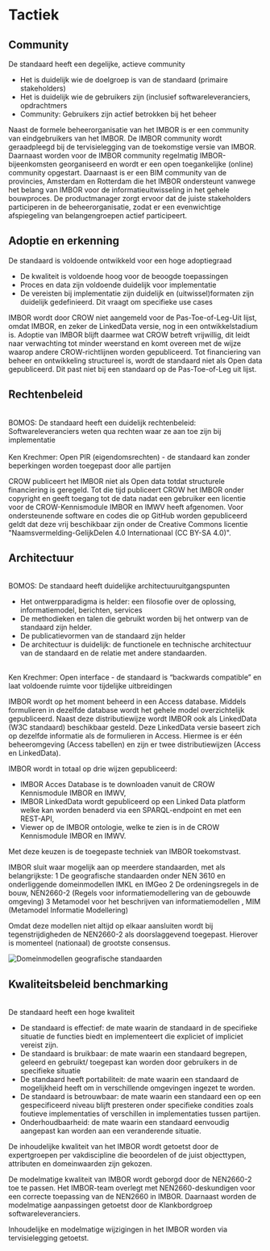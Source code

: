 # Tactiek

## Community

<aside class="note" title="BOMOS">
De standaard heeft een degelijke, actieve community
<ul><li> Het is duidelijk wie de doelgroep is van de standaard (primaire stakeholders) </li>
<li> Het is duidelijk wie de gebruikers zijn (inclusief softwareleveranciers, opdrachtmers</li>
<li>Community: Gebruikers zijn actief betrokken bij het beheer</li></ul>
</aside>

Naast de formele beheerorganisatie van het IMBOR is er een community van eindgebruikers van het IMBOR. De IMBOR community wordt geraadpleegd bij de tervisielegging van de toekomstige versie van IMBOR. Daarnaast worden voor de IMBOR community regelmatig IMBOR-bijeenkomsten georganiseerd en wordt er een open toegankelijke (online) community opgestart.
Daarnaast is er een BIM community van de provincies, Amsterdam en Rotterdam die het IMBOR ondersteunt vanwege het belang van IMBOR voor de informatieuitwisseling in het gehele bouwproces.
De productmanager zorgt ervoor dat de juiste stakeholders participeren in de  beheerorganisatie, zodat er een evenwichtige afspiegeling van belangengroepen actief participeert. 


## Adoptie en erkenning

<aside class="note" title="BOMOS eisen">
De standaard is voldoende ontwikkeld voor een hoge adoptiegraad
<ul><li> De kwaliteit is voldoende hoog voor de beoogde toepassingen </li>
<li> Proces en data zijn voldoende duidelijk voor implementatie </li>
<li>De vereisten bij implementatie zijn duidelijk en (uitwissel)formaten zijn duidelijk gedefinieerd. Dit vraagt om specifieke use cases</li></ul>
</aside>

IMBOR wordt door CROW niet aangemeld voor de Pas-Toe-of-Leg-Uit lijst, omdat IMBOR, en zeker de LinkedData versie, nog in een ontwikkelstadium is. Adoptie van IMBOR blijft daarmee wat CROW betreft vrijwillig, dit leidt naar verwachting tot minder weerstand en komt overeen met de wijze waarop andere CROW-richtlijnen worden gepubliceerd.
Tot financiering van beheer en ontwikkeling structureel is, wordt de standaard niet als Open data gepubliceerd. Dit past niet bij een standaard op de Pas-Toe-of-Leg uit lijst. 


## Rechtenbeleid

<aside class="note" title="Eisen">
<br>
BOMOS: De standaard heeft een duidelijk rechtenbeleid: Softwareleveranciers weten qua rechten waar ze aan toe zijn bij implementatie <br>
<br>
Ken Krechmer: Open PIR (eigendomsrechten) -  de standaard kan zonder beperkingen worden toegepast door alle partijen
</aside>

CROW publiceert het IMBOR niet als Open data totdat structurele financiering is geregeld.  Tot die tijd publiceert CROW het IMBOR onder copyright en geeft toegang tot de data nadat een gebruiker een licentie voor de CROW-Kennismodule IMBOR en IMWV heeft afgenomen. 
Voor ondersteunende software en codes die op GitHub worden gepubliceerd geldt dat deze vrij beschikbaar zijn onder de Creative Commons licentie "Naamsvermelding-GelijkDelen 4.0 Internationaal (CC BY-SA 4.0)".


## Architectuur

<aside class="note" title="Eisen">
<br>
BOMOS: De standaard heeft duidelijke architectuuruitgangspunten
<ul><li> Het ontwerpparadigma is helder: een filosofie over de oplossing, informatiemodel, berichten, services </li>
<li> De methodieken en talen die gebruikt worden bij het ontwerp van de standaard zijn helder.  </li>
<li> De publicatievormen van de standaard zijn helder </li>
<li> De architectuur is duidelijk: de functionele en technische architectuur van de standaard en de relatie met andere standaarden. </li></ul>
<br>
Ken Krechmer: Open interface - de standaard is “backwards compatible” en laat voldoende ruimte voor tijdelijke uitbreidingen
</aside>

IMBOR wordt op het moment beheerd in een Access database. Middels formulieren in dezelfde database wordt het gehele model overzichtelijk gepubliceerd. Naast deze distributiewijze wordt IMBOR ook als LinkedData (W3C standaard) beschikbaar gesteld. Deze LinkedData versie baseert zich op dezelfde informatie als de formulieren in Access. Hiermee is er één beheeromgeving (Access tabellen) en zijn er twee distributiewijzen (Access en LinkedData).

IMBOR wordt in totaal op drie wijzen gepubliceerd: 
* IMBOR Acces Database is te downloaden vanuit de CROW Kennismodule IMBOR en IMWV,
* IMBOR LinkedData wordt gepubliceerd op een Linked Data platform welke kan worden benaderd via een SPARQL-endpoint en met een REST-API,
* Viewer op de IMBOR ontologie, welke te zien is in de CROW Kennismodule IMBOR en IMWV.

Met deze keuzen is de toegepaste techniek van IMBOR toekomstvast.

IMBOR sluit waar mogelijk aan op meerdere standaarden, met als belangrijkste: 
1	De geografische standaarden onder NEN 3610 en onderliggende domeinmodellen IMKL en IMGeo
2	De ordeningsregels in de bouw, NEN2660-2 (Regels voor informatiemodellering van de gebouwde omgeving)
3 Metamodel voor het beschrijven van informatiemodellen , MIM (Metamodel Informatie Modellering)

Omdat deze modellen niet altijd op elkaar aansluiten wordt bij tegenstrijdigheden de NEN2660-2 als doorslaggevend toegepast. Hierover is momenteel (nationaal) de grootste consensus.

<div class="issue" data-number="873"></div>

![Domeinmodellen geografische standaarden](./hoofdstukken/media/domeinmodellen.PNG "Domeinmodellen geografische standaarden")


## Kwaliteitsbeleid benchmarking

<aside class="note" title="BOMOS">
<br>
De standaard heeft een hoge kwaliteit
<ul><li> De standaard is effectief: de mate waarin de standaard in de specifieke situatie de functies biedt en implementeert die expliciet of impliciet vereist zijn. </li>
<li> De standaard is bruikbaar: de mate waarin een standaard begrepen, geleerd en gebruikt/ toegepast kan worden door gebruikers in de specifieke situatie </li>
<li> De standaard heeft portabiliteit: de mate waarin een standaard de mogelijkheid heeft om in verschillende omgevingen ingezet te worden. </li>
<li>De standaard is betrouwbaar: de mate waarin een standaard een op een gespecificeerd niveau blijft presteren onder specifieke condities zoals foutieve implementaties of verschillen in implementaties tussen partijen.</li>
<li> Onderhoudbaarheid: de mate waarin een standaard eenvoudig aangepast kan worden aan een veranderende situatie. </li></ul>
</aside>

De inhoudelijke kwaliteit van het IMBOR wordt getoetst door de expertgroepen per vakdiscipline die beoordelen of de juist objecttypen, attributen en domeinwaarden zijn gekozen.


De modelmatige kwaliteit van IMBOR wordt geborgd door de NEN2660-2 toe te passen. Het IMBOR-team overlegt met NEN2660-deskundigen voor een correcte toepassing van de NEN2660 in IMBOR. Daarnaast worden de modelmatige aanpassingen getoetst door de Klankbordgroep softwareleveranciers. 


Inhoudelijke en modelmatige wijzigingen in het IMBOR worden via tervisielegging getoetst.

